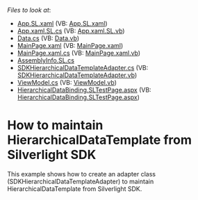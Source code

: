 <!-- default file list -->
*Files to look at*:

* [App.SL.xaml](./CS/HierarchicalDataTemplateMode.SL/App.SL.xaml) (VB: [App.SL.xaml](./VB/HierarchicalDataTemplateMode.SL/App.SL.xaml))
* [App.xaml.SL.cs](./CS/HierarchicalDataTemplateMode.SL/App.xaml.SL.cs) (VB: [App.xaml.SL.vb](./VB/HierarchicalDataTemplateMode.SL/App.xaml.SL.vb))
* [Data.cs](./CS/HierarchicalDataTemplateMode.SL/Data/Data.cs) (VB: [Data.vb](./VB/HierarchicalDataTemplateMode.SL/Data/Data.vb))
* [MainPage.xaml](./CS/HierarchicalDataTemplateMode.SL/MainPage.xaml) (VB: [MainPage.xaml](./VB/HierarchicalDataTemplateMode.SL/MainPage.xaml))
* [MainPage.xaml.cs](./CS/HierarchicalDataTemplateMode.SL/MainPage.xaml.cs) (VB: [MainPage.xaml.vb](./VB/HierarchicalDataTemplateMode.SL/MainPage.xaml.vb))
* [AssemblyInfo.SL.cs](./CS/HierarchicalDataTemplateMode.SL/Properties/AssemblyInfo.SL.cs)
* [SDKHierarchicalDataTemplateAdapter.cs](./CS/HierarchicalDataTemplateMode.SL/SDKHierarchicalDataTemplateAdapter.cs) (VB: [SDKHierarchicalDataTemplateAdapter.vb](./VB/HierarchicalDataTemplateMode.SL/SDKHierarchicalDataTemplateAdapter.vb))
* [ViewModel.cs](./CS/HierarchicalDataTemplateMode.SL/ViewModel.cs) (VB: [ViewModel.vb](./VB/HierarchicalDataTemplateMode.SL/ViewModel.vb))
* [HierarchicalDataBinding.SLTestPage.aspx](./CS/HierarchicalDataTemplateMode.Web/HierarchicalDataBinding.SLTestPage.aspx) (VB: [HierarchicalDataBinding.SLTestPage.aspx](./VB/HierarchicalDataTemplateMode.Web/HierarchicalDataBinding.SLTestPage.aspx))
<!-- default file list end -->
# How to maintain HierarchicalDataTemplate from Silverlight SDK


<p>This example shows how to create an adapter class (SDKHierarchicalDataTemplateAdapter) to maintain HierarchicalDataTemplate from Silverlight SDK.</p>

<br/>


